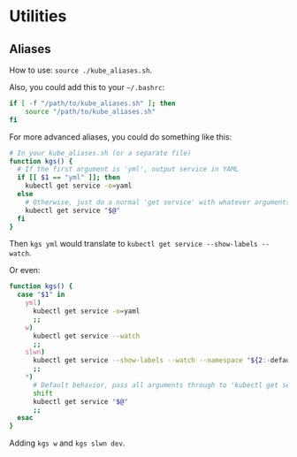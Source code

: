 # Utilities

## Aliases

How to use: `source ./kube_aliases.sh`.

Also, you could add this to your `~/.bashrc`:

```bash
if [ -f "/path/to/kube_aliases.sh" ]; then
    source "/path/to/kube_aliases.sh"
fi
```

For more advanced aliases, you could do something like this:

```bash
# In your kube_aliases.sh (or a separate file)
function kgs() {
  # If the first argument is 'yml', output service in YAML
  if [[ $1 == "yml" ]]; then
    kubectl get service -o=yaml
  else
    # Otherwise, just do a normal 'get service' with whatever arguments are passed
    kubectl get service "$@"
  fi
}
```

Then `kgs yml` would translate to `kubectl get service --show-labels --watch`.

Or even:

```bash
function kgs() {
  case "$1" in
    yml)
      kubectl get service -o=yaml
      ;;
    w)
      kubectl get service --watch
      ;;
    slwn)
      kubectl get service --show-labels --watch --namespace "${2:-default}"
      ;;
    *)
      # Default behavior, pass all arguments through to 'kubectl get service'
      shift
      kubectl get service "$@"
      ;;
  esac
}
```

Adding `kgs w` and `kgs slwn dev`.
